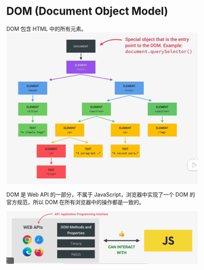 <!--
 * @Author: _krill
 * @Date: 2022-07-19 17:06:52
 * @LastEditTime: 2022-07-19 19:17:04
 * @Description: 
-->

# DOM (Document Object Model)

DOM 包含 HTML 中的所有元素。
![](../photo/DOM.png)

DOM 是 Web API 的一部分，不属于 JavaScript，浏览器中实现了一个 DOM 的官方规范，所以 DOM 在所有浏览器中的操作都是一致的。

![](../photo/DOM1.png)